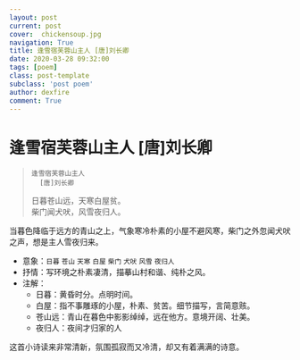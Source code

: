 ```yaml
---
layout: post
current: post
cover:  chickensoup.jpg
navigation: True
title: 逢雪宿芙蓉山主人 [唐]刘长卿
date: 2020-03-28 09:32:00
tags: [poem]
class: post-template
subclass: 'post poem'
author: dexfire
comment: True
---
```


# 逢雪宿芙蓉山主人 [唐]刘长卿

>     逢雪宿芙蓉山主人  
>       [唐]刘长卿  
> 日暮苍山远，天寒白屋贫。  
> 柴门闻犬吠，风雪夜归人。  

当暮色降临于远方的青山之上，气象寒冷朴素的小屋不避风寒，柴门之外忽闻犬吠之声，想是主人雪夜归来。

- 意象：`日暮` `苍山` `天寒` `白屋` `柴门` `犬吠` `风雪` `夜归人`  
- 抒情：写环境之朴素凄清，描摹山村和谐、纯朴之风。
- 注解：
  - 日暮：黄昏时分。点明时间。
  - 白屋：指不事雕琢的小屋，朴素、贫苦。细节描写，言简意赅。
  - 苍山远：青山在暮色中影影绰绰，远在他方。意境开阔、壮美。
  - 夜归人：夜间才归家的人

这首小诗读来非常清新，氛围孤寂而又冷清，却又有着满满的诗意。
